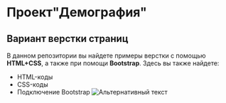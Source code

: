 # Проект"Демография"
## Вариант верстки страниц

В данном репозитории вы найдете примеры верстки с помощью **HTML+CSS**, а также при помощи **Bootstrap**.
Здесь вы также найдете:
- HTML-коды
- CSS-коды
- Подключение Bootstrap
  ![Альтернативный текст](https://github.com/Daria-Dalin/Project/blob/master/images/python.png)
